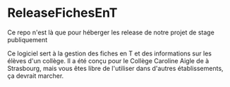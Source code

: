 # ReleaseFichesEnT

Ce repo n'est là que pour héberger les release de notre projet de stage publiquement

Ce logiciel sert à la gestion des fiches en T et des informations sur les élèves d'un collège. 
Il a été conçu pour le Collège Caroline Aigle de à Strasbourg, mais vous êtes libre de l'utiliser dans d'autres établissements, ça devrait marcher. 
